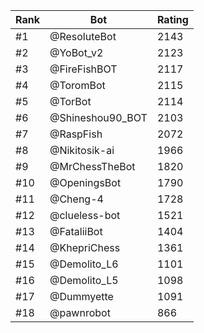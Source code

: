 Rank|Bot|Rating
---|---|---
#1|@ResoluteBot|2143
#2|@YoBot_v2|2123
#3|@FireFishBOT|2117
#4|@ToromBot|2115
#5|@TorBot|2114
#6|@Shineshou90_BOT|2103
#7|@RaspFish|2072
#8|@Nikitosik-ai|1966
#9|@MrChessTheBot|1820
#10|@OpeningsBot|1790
#11|@Cheng-4|1728
#12|@clueless-bot|1521
#13|@FataliiBot|1404
#14|@KhepriChess|1361
#15|@Demolito_L6|1101
#16|@Demolito_L5|1098
#17|@Dummyette|1091
#18|@pawnrobot|866
